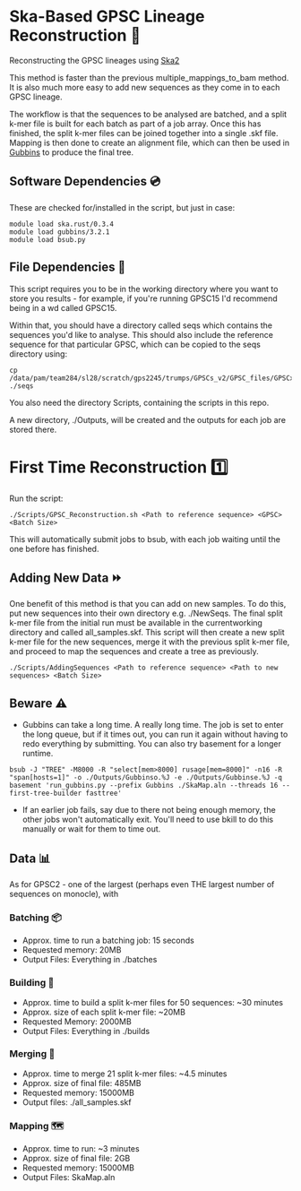 # Ska-Based GPSC Lineage Reconstruction 🦠
Reconstructing the GPSC lineages using [Ska2](https://github.com/bacpop/ska.rust)

This method is faster than the previous multiple_mappings_to_bam method. It is also much more easy to add new sequences as they come in to each GPSC lineage. 

The workflow is that the sequences to be analysed are batched, and a split k-mer file is built for each batch as part of a job array. Once this has finished, the split k-mer files can be joined together into a single .skf file. Mapping is then done to create an alignment file, which can then be used in [Gubbins](https://github.com/nickjcroucher/gubbins) to produce the final tree.  

## Software Dependencies 💿
These are checked for/installed in the script, but just in case:

```
module load ska.rust/0.3.4
module load gubbins/3.2.1
module load bsub.py
```

## File Dependencies 📄
This script requires you to be in the working directory where you want to store you results - for example, if you're running GPSC15 I'd recommend being in a wd called GPSC15.

Within that, you should have a directory called seqs which contains the sequences you'd like to analyse. This should also include the reference sequence for that particular GPSC, which can be copied to the seqs directory using: 
```
cp /data/pam/team284/sl28/scratch/gps2245/trumps/GPSCs_v2/GPSC_files/GPSCx/reference/GPSCx_reference.fasta ./seqs
```
You also need the directory Scripts, containing the scripts in this repo. 

A new directory, ./Outputs, will be created and the outputs for each job are stored there. 


# First Time Reconstruction 1️⃣ 
Run the script: 

```
./Scripts/GPSC_Reconstruction.sh <Path to reference sequence> <GPSC> <Batch Size>
```

This will automatically submit jobs to bsub, with each job waiting until the one before has finished. 

## Adding New Data ⏩
One benefit of this method is that you can add on new samples. To do this, put new sequences into their own directory e.g. ./NewSeqs. The final split k-mer file from the initial run must be available in the currentworking directory and called all_samples.skf. This script will then create a new split k-mer file for the new sequences, merge it with the previous split k-mer file, and proceed to map the sequences and create a tree as previously.

```
./Scripts/AddingSequences <Path to reference sequence> <Path to new sequences> <Batch Size>
```

## Beware ⚠️
- Gubbins can take a long time. A really long time. The job is set to enter the long queue, but if it times out, you can run it again without having to redo everything by submitting. You can also try basement for a longer runtime. 
  
```
bsub -J "TREE" -M8000 -R "select[mem>8000] rusage[mem=8000]" -n16 -R "span[hosts=1]" -o ./Outputs/Gubbinso.%J -e ./Outputs/Gubbinse.%J -q basement 'run_gubbins.py --prefix Gubbins ./SkaMap.aln --threads 16 --first-tree-builder fasttree'
```

- If an earlier job fails, say due to there not being enough memory, the other jobs won't automatically exit. You'll need to use bkill to do this manually or wait for them to time out. 

## Data 📊
As for GPSC2 - one of the largest (perhaps even THE largest number of sequences on monocle), with 

### Batching 📦
- Approx. time to run a batching job: 15 seconds
- Requested memory: 20MB
- Output Files: Everything in ./batches 

### Building 🧱
- Approx. time to build a split k-mer files for 50 sequences: ~30 minutes
- Approx. size of each split k-mer file: ~20MB
- Requested Memory: 2000MB 
- Output Files: Everything in ./builds

### Merging 🔄
- Approx. time to merge 21 split k-mer files: ~4.5 minutes
- Approx. size of final file: 485MB
- Requested memory: 15000MB
- Output files: ./all_samples.skf

### Mapping 🗺️
- Approx. time to run: ~3 minutes
- Approx. size of final file: 2GB
- Requested memory: 15000MB
- Output Files: SkaMap.aln


